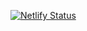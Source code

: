 [![Netlify Status](https://api.netlify.com/api/v1/badges/eb492495-bb3f-4f00-8d3c-9996982ce120/deploy-status)](https://app.netlify.com/sites/jovial-borg-18110d/deploys)
